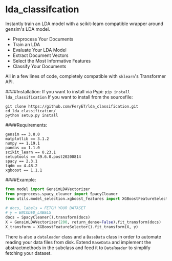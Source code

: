# lda_classifcation

Instantly train an LDA model with a scikit-learn compatible wrapper around gensim's LDA model.


* Preprocess Your Documents
* Train an LDA 
* Evaluate Your LDA Model
* Extract Document Vectors 
* Select the Most Informative Features
* Classify Your Documents

All in a few lines of code, completely compatible with `sklearn`'s Transformer API.


####Installation:
If you want to install via Pypi:
```pip install lda_classification```
If you want to install from the sourcefile:
```
git clone https://github.com/FeryET/lda_classification.git
cd lda_classification/
python setup.py install
```
####Requirements:

```
gensim == 3.8.0
matplotlib == 3.1.2
numpy == 1.19.1
pandas == 1.1.0
scikit_learn == 0.23.1
setuptools == 49.6.0.post20200814
spacy == 2.3.1
tqdm == 4.48.2
xgboost == 1.1.1
```

 
####Example: 
```python
from model import GensimLDAVectorizer
from preprocess.spacy_cleaner import SpacyCleaner
from utils.model_selection.xgboost_features import XGBoostFeatureSelector

# docs, labels = FETCH YOUR DATASET 
# y = ENCODED_LABELS
docs = SpacyCleaner().transform(docs)
X = GensimLDAVectorizer(200, return_dense=False).fit_transform(docs)
X_transform = XGBoostFeatureSelector().fit_transform(X, y)
```

There is also a `dataloader` class and a `BaseData` class in
order to automate reading your data files from disk. Extend
`BaseData` and implement the abstractmethods in the subclass and
feed it to `DataReader` to simplify fetching your dataset.